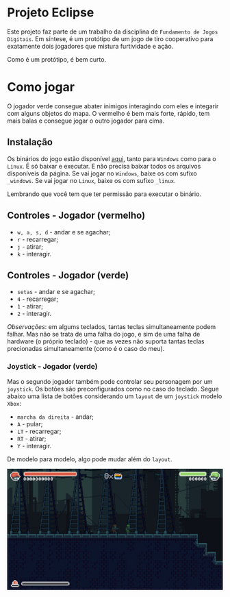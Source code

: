 # Projeto Eclipse
Este projeto faz parte de um trabalho da disciplina de `Fundamento de Jogos Digitais`.
Em síntese, é um protótipo de um jogo de tiro cooperativo para exatamente dois jogadores que mistura furtividade e ação.

Como é um protótipo, é bem curto.

# Como jogar
O jogador verde consegue abater inimigos interagindo com eles e integarir com alguns objetos do mapa. O vermelho é bem mais forte, rápido, tem mais balas e consegue jogar o outro jogador para cima.

## Instalação
Os binários do jogo estão disponível [aqui](https://github.com/L-Marcel/Projeto-Eclipse/releases/tag/1.0.0), tanto para `Windows` como para o `Linux`. É só baixar e executar. E não precisa baixar todos os arquivos disponíveis da página. Se vai jogar no `Windows`, baixe os com sufixo `_windows`. Se vai jogar no `Linux`, baixe os com sufixo `_linux`.

Lembrando que você tem que ter permissão para executar o binário.

## Controles - Jogador (vermelho)
- `w, a, s, d` - andar e se agachar;
- `r` - recarregar;
- `j` - atirar;
- `k` - interagir.

## Controles - Jogador (verde)
- `setas` - andar e se agachar;
- `4` - recarregar;
- `1` - atirar;
- `2` - interagir.

*Observações*: em algums teclados, tantas teclas simultaneamente podem falhar. Mas não se trata de uma falha do jogo, e sim de uma falha de hardware (o próprio teclado) ­- que as vezes não suporta tantas teclas precionadas simultaneamente (como é o caso do meu).

### Joystick - Jogador (verde)
Mas o segundo jogador também pode controlar seu personagem por um `joystick`. Os botões são preconfigurados como no caso do teclado. Segue abaixo uma lista de botões considerando um `layout` de um `joystick` modelo `Xbox`:

- `marcha da direita` - andar;
- `A` - pular;
- `LT` - recarregar;
- `RT` - atirar;
- `Y` - interagir.

De modelo para modelo, algo pode mudar além do `layout`.

![alt text](assets/image.png)